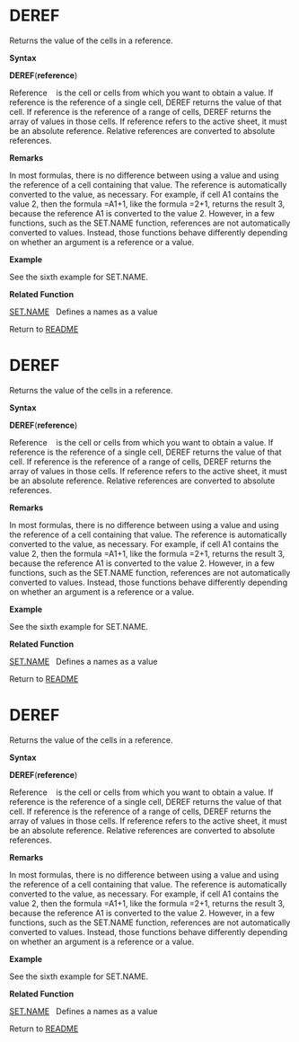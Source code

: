 # DEREF

Returns the value of the cells in a reference.

**Syntax**

**DEREF**(**reference**)

Reference&nbsp;&nbsp;&nbsp;&nbsp;is the cell or cells from which you
want to obtain a value. If reference is the reference of a single cell,
DEREF returns the value of that cell. If reference is the reference of a
range of cells, DEREF returns the array of values in those cells. If
reference refers to the active sheet, it must be an absolute reference.
Relative references are converted to absolute references.

**Remarks**

In most formulas, there is no difference between using a value and using
the reference of a cell containing that value. The reference is
automatically converted to the value, as necessary. For example, if cell
A1 contains the value 2, then the formula =A1+1, like the formula =2+1,
returns the result 3, because the reference A1 is converted to the value
2. However, in a few functions, such as the SET.NAME function,
references are not automatically converted to values. Instead, those
functions behave differently depending on whether an argument is a
reference or a value.

**Example**

See the sixth example for SET.NAME.

**Related Function**

[SET.NAME](SET.NAME.md)&nbsp;&nbsp;&nbsp;Defines a names as a value



Return to [README](README.md#D)

# DEREF

Returns the value of the cells in a reference.

**Syntax**

**DEREF**(**reference**)

Reference&nbsp;&nbsp;&nbsp;&nbsp;is the cell or cells from which you
want to obtain a value. If reference is the reference of a single cell,
DEREF returns the value of that cell. If reference is the reference of a
range of cells, DEREF returns the array of values in those cells. If
reference refers to the active sheet, it must be an absolute reference.
Relative references are converted to absolute references.

**Remarks**

In most formulas, there is no difference between using a value and using
the reference of a cell containing that value. The reference is
automatically converted to the value, as necessary. For example, if cell
A1 contains the value 2, then the formula =A1+1, like the formula =2+1,
returns the result 3, because the reference A1 is converted to the value
2. However, in a few functions, such as the SET.NAME function,
references are not automatically converted to values. Instead, those
functions behave differently depending on whether an argument is a
reference or a value.

**Example**

See the sixth example for SET.NAME.

**Related Function**

[SET.NAME](SET.NAME.md)&nbsp;&nbsp;&nbsp;Defines a names as a value



Return to [README](README.md#D)

# DEREF

Returns the value of the cells in a reference.

**Syntax**

**DEREF**(**reference**)

Reference&nbsp;&nbsp;&nbsp;&nbsp;is the cell or cells from which you
want to obtain a value. If reference is the reference of a single cell,
DEREF returns the value of that cell. If reference is the reference of a
range of cells, DEREF returns the array of values in those cells. If
reference refers to the active sheet, it must be an absolute reference.
Relative references are converted to absolute references.

**Remarks**

In most formulas, there is no difference between using a value and using
the reference of a cell containing that value. The reference is
automatically converted to the value, as necessary. For example, if cell
A1 contains the value 2, then the formula =A1+1, like the formula =2+1,
returns the result 3, because the reference A1 is converted to the value
2. However, in a few functions, such as the SET.NAME function,
references are not automatically converted to values. Instead, those
functions behave differently depending on whether an argument is a
reference or a value.

**Example**

See the sixth example for SET.NAME.

**Related Function**

[SET.NAME](SET.NAME.md)&nbsp;&nbsp;&nbsp;Defines a names as a value



Return to [README](README.md#D)

